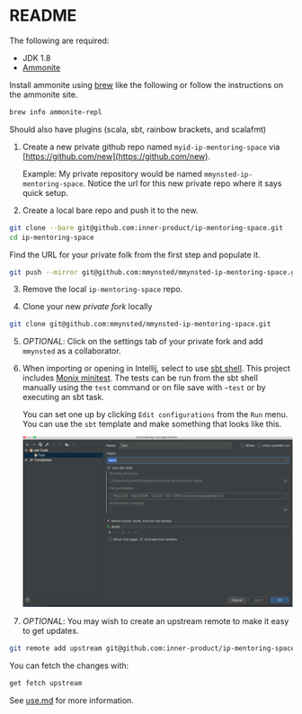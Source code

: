 # README

The following are required:

- JDK 1.8
- [Ammonite](https://ammonite.io)

Install ammonite using [brew](https://brew.sh/) like the following or follow the instructions on the ammonite site.

```sh
brew info ammonite-repl
```

Should also have plugins (scala, sbt, rainbow brackets, and scalafmt)

1. Create a new private github repo named `myid-ip-mentoring-space` via [https://github.com/new](https://github.com/new).
   
   Example: My private repository would be named `mmynsted-ip-mentoring-space`.
   Notice the url for this new private repo where it says quick setup.

2. Create a local bare repo and push it to the new.

```bash
git clone --bare git@github.com:inner-product/ip-mentoring-space.git 
cd ip-mentoring-space
```

Find the URL for your private folk from the first step and populate it.

```bash
git push --mirror git@github.com:mmynsted/mmynsted-ip-mentoring-space.git 
```

3. Remove the local `ip-mentoring-space` repo.
 
4. Clone your new _private fork_ locally
 
```bash
git clone git@github.com:mmynsted/mmynsted-ip-mentoring-space.git
```

5. _OPTIONAL_: Click on the settings tab of your private fork and add `mmynsted` as a collaborator.

6. When importing or opening in Intellij, select to use [sbt shell](https://www.jetbrains.com/help/idea/sbt-support.html#sbt_shell). 
   This project includes [Monix minitest](https://github.com/monix/minitest). The tests can be run from the 
   sbt shell manually using the `test` command or on file save with `~test` or by executing an sbt task. 
   
   You can set one up by clicking `Edit configurations` from the `Run` menu. You can use the `sbt` template and make 
   something that looks like this.
   
   ![sbt test task](./img/test-task.png)
   
7. _OPTIONAL_: You may wish to create an upstream remote to make it easy to get updates.

```bash
git remote add upstream git@github.com:inner-product/ip-mentoring-space.git
```

You can fetch the changes with:

```bash
get fetch upstream
```

See [use.md](./use.md) for more information.